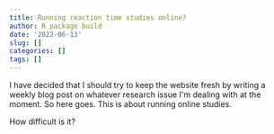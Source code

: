 ```yaml
---
title: Running reaction time studies online?
author: R package build
date: '2022-06-13'
slug: []
categories: []
tags: []
---
```


I have decided that I should try to keep the website fresh by writing a weekly blog post on whatever research issue I'm dealing with at the moment.  So here goes.  This is about running online studies. 

How difficult is it?
